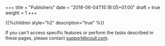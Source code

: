+++
title = "Publishers"
date = "2018-06-04T15:18:05+01:00"
draft = true
weight = 1
+++

{{%children style="h2" description="true" %}}



If you can't access specific features or perform the tasks described in these pages, please contact [support@coull.com](mailto:support@coull.com).
